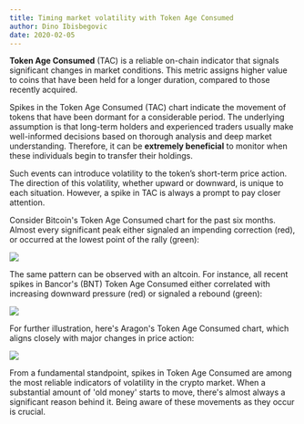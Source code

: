 ```yaml
---
title: Timing market volatility with Token Age Consumed
author: Dino Ibisbegovic
date: 2020-02-05
---
```


**Token Age Consumed** (TAC) is a reliable on-chain indicator that signals significant changes in market conditions. This metric assigns higher value to coins that have been held for a longer duration, compared to those recently acquired. 

Spikes in the Token Age Consumed (TAC) chart indicate the movement of tokens that have been dormant for a considerable period. The underlying assumption is that long-term holders and experienced traders usually make well-informed decisions based on thorough analysis and deep market understanding. Therefore, it can be **extremely beneficial** to monitor when these individuals begin to transfer their holdings. 

Such events can introduce volatility to the token’s short-term price action. The direction of this volatility, whether upward or downward, is unique to each situation. However, a spike in TAC is always a prompt to pay closer attention. 

Consider Bitcoin's Token Age Consumed chart for the past six months. Almost every significant peak either signaled an impending correction (red), or occurred at the lowest point of the rally (green):

![](image3.png)

The same pattern can be observed with an altcoin. For instance, all recent spikes in Bancor's (BNT) Token Age Consumed either correlated with increasing downward pressure (red) or signaled a rebound (green):

![](image2.png)

For further illustration, here's Aragon's Token Age Consumed chart, which aligns closely with major changes in price action:

![](image1.png)

From a fundamental standpoint, spikes in Token Age Consumed are among the most reliable indicators of volatility in the crypto market. When a substantial amount of 'old money' starts to move, there's almost always a significant reason behind it. Being aware of these movements as they occur is crucial.

